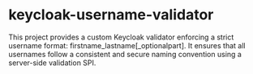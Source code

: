 # keycloak-username-validator
This project provides a custom Keycloak validator enforcing a strict username format: firstname_lastname[_optionalpart]. It ensures that all usernames follow a consistent and secure naming convention using a server-side validation SPI.
